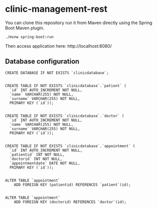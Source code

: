 # clinic-management-rest


You can clone this repository run it from Maven directly using the Spring Boot Maven plugin.
```
./mvnw spring-boot:run
```
Then access application here: http://localhost:8080/

## Database configuration

```
CREATE DATABASE IF NOT EXISTS `clinicdatabase`;


CREATE TABLE IF NOT EXISTS `clinicdatabase`.`patient` (
  `id` INT AUTO_INCREMENT NOT NULL,
  `name` VARCHAR(255) NOT NULL,
  `surname` VARCHAR(255) NOT NULL,
  PRIMARY KEY (`id`));


CREATE TABLE IF NOT EXISTS `clinicdatabase`.`doctor` (
  `id` INT AUTO_INCREMENT NOT NULL,
  `name` VARCHAR(255) NOT NULL,
  `surname` VARCHAR(255) NOT NULL,
  PRIMARY KEY (`id`));
  

CREATE TABLE IF NOT EXISTS `clinicdatabase`.`appointment` (
  `id` INT AUTO_INCREMENT NOT NULL,
  `patientid` INT NOT NULL,
  `doctorid` INT NOT NULL,
  `appointmentdate` DATE NOT NULL,
  PRIMARY KEY (`id`));
  

ALTER TABLE `appointment` 
    ADD FOREIGN KEY (patientid) REFERENCES `patient`(id);


ALTER TABLE `appointment` 
    ADD FOREIGN KEY (doctorid) REFERENCES `doctor`(id);

```

